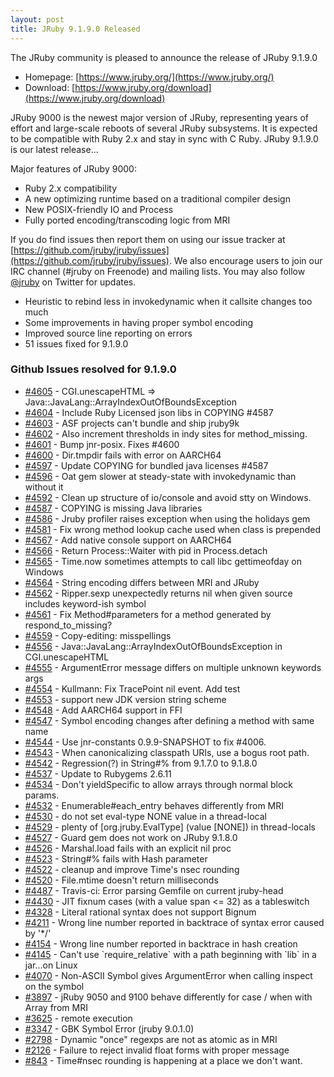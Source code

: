 ```yaml
---
layout: post
title: JRuby 9.1.9.0 Released
---
```

The JRuby community is pleased to announce the release of JRuby 9.1.9.0

- Homepage: [https://www.jruby.org/](https://www.jruby.org/)
- Download: [https://www.jruby.org/download](https://www.jruby.org/download)

JRuby 9000 is the newest major version of JRuby, representing years of effort and large-scale reboots of several JRuby subsystems.  It is expected to be compatible with Ruby 2.x and stay in sync with C Ruby.  JRuby 9.1.9.0 is our latest release...

Major features of JRuby 9000:

- Ruby 2.x compatibility
- A new optimizing runtime based on a traditional compiler design
- New POSIX-friendly IO and Process
- Fully ported encoding/transcoding logic from MRI

If you do find issues then report them on using our issue tracker at [https://github.com/jruby/jruby/issues](https://github.com/jruby/jruby/issues). We also encourage users to join our IRC channel (#jruby on Freenode) and mailing lists. You may also follow [@jruby](https://twitter.com/jruby) on Twitter for updates.

- Heuristic to rebind less in invokedynamic when it callsite changes too much
- Some improvements in having proper symbol encoding
- Improved source line reporting on errors
- 51 issues fixed for 9.1.9.0

### Github Issues resolved for 9.1.9.0

<ul>
<li><a href="https://github.com/jruby/jruby/issues/4605">#4605</a> - CGI.unescapeHTML => Java::JavaLang::ArrayIndexOutOfBoundsException</li>
<li><a href="https://github.com/jruby/jruby/pull/4604">#4604</a> - Include Ruby Licensed json libs in COPYING #4587</li>
<li><a href="https://github.com/jruby/jruby/issues/4603">#4603</a> - ASF projects can't bundle and ship jruby9k</li>
<li><a href="https://github.com/jruby/jruby/pull/4602">#4602</a> - Also increment thresholds in indy sites for method_missing.</li>
<li><a href="https://github.com/jruby/jruby/pull/4601">#4601</a> - Bump jnr-posix. Fixes #4600</li>
<li><a href="https://github.com/jruby/jruby/issues/4600">#4600</a> - Dir.tmpdir fails with error on AARCH64</li>
<li><a href="https://github.com/jruby/jruby/pull/4597">#4597</a> - Update COPYING for bundled java licenses #4587</li>
<li><a href="https://github.com/jruby/jruby/issues/4596">#4596</a> - Oat gem slower at steady-state with invokedynamic than without it</li>
<li><a href="https://github.com/jruby/jruby/pull/4592">#4592</a> - Clean up structure of io/console and avoid stty on Windows.</li>
<li><a href="https://github.com/jruby/jruby/issues/4587">#4587</a> - COPYING is missing Java libraries</li>
<li><a href="https://github.com/jruby/jruby/issues/4586">#4586</a> - Jruby profiler raises exception when using the holidays gem</li>
<li><a href="https://github.com/jruby/jruby/pull/4581">#4581</a> - Fix wrong method lookup cache used when class is prepended</li>
<li><a href="https://github.com/jruby/jruby/pull/4567">#4567</a> - Add native console support on AARCH64</li>
<li><a href="https://github.com/jruby/jruby/pull/4566">#4566</a> - Return Process::Waiter with pid in Process.detach</li>
<li><a href="https://github.com/jruby/jruby/issues/4565">#4565</a> - Time.now sometimes attempts to call libc gettimeofday on Windows</li>
<li><a href="https://github.com/jruby/jruby/issues/4564">#4564</a> - String encoding differs between MRI and JRuby</li>
<li><a href="https://github.com/jruby/jruby/issues/4562">#4562</a> - Ripper.sexp unexpectedly returns nil when given source includes keyword-ish symbol</li>
<li><a href="https://github.com/jruby/jruby/pull/4561">#4561</a> - Fix Method#parameters for a method generated by respond_to_missing?</li>
<li><a href="https://github.com/jruby/jruby/pull/4559">#4559</a> - Copy-editing: misspellings</li>
<li><a href="https://github.com/jruby/jruby/issues/4556">#4556</a> - Java::JavaLang::ArrayIndexOutOfBoundsException in CGI.unescapeHTML</li>
<li><a href="https://github.com/jruby/jruby/issues/4555">#4555</a> - ArgumentError message differs on multiple unknown keywords args</li>
<li><a href="https://github.com/jruby/jruby/pull/4554">#4554</a> - Kullmann: Fix TracePoint nil event. Add test</li>
<li><a href="https://github.com/jruby/jruby/pull/4553">#4553</a> - support new JDK version string scheme</li>
<li><a href="https://github.com/jruby/jruby/pull/4548">#4548</a> - Add AARCH64 support in FFI</li>
<li><a href="https://github.com/jruby/jruby/issues/4547">#4547</a> - Symbol encoding changes after defining a method with same name</li>
<li><a href="https://github.com/jruby/jruby/pull/4544">#4544</a> - Use jnr-constants 0.9.9-SNAPSHOT to fix #4006.</li>
<li><a href="https://github.com/jruby/jruby/pull/4543">#4543</a> - When canonicalizing classpath URIs, use a bogus root path.</li>
<li><a href="https://github.com/jruby/jruby/issues/4542">#4542</a> - Regression(?) in String#% from 9.1.7.0 to 9.1.8.0</li>
<li><a href="https://github.com/jruby/jruby/pull/4537">#4537</a> - Update to Rubygems 2.6.11</li>
<li><a href="https://github.com/jruby/jruby/pull/4534">#4534</a> - Don't yieldSpecific to allow arrays through normal block params.</li>
<li><a href="https://github.com/jruby/jruby/issues/4532">#4532</a> - Enumerable#each_entry behaves differently from MRI</li>
<li><a href="https://github.com/jruby/jruby/pull/4530">#4530</a> - do not set eval-type NONE value in a thread-local</li>
<li><a href="https://github.com/jruby/jruby/issues/4529">#4529</a> - plenty of [org.jruby.EvalType] (value [NONE]) in thread-locals</li>
<li><a href="https://github.com/jruby/jruby/issues/4527">#4527</a> - Guard gem does not work on JRuby 9.1.8.0</li>
<li><a href="https://github.com/jruby/jruby/issues/4526">#4526</a> - Marshal.load fails with an explicit nil proc</li>
<li><a href="https://github.com/jruby/jruby/issues/4523">#4523</a> - String#% fails with Hash parameter</li>
<li><a href="https://github.com/jruby/jruby/pull/4522">#4522</a> - cleanup and improve Time's nsec rounding</li>
<li><a href="https://github.com/jruby/jruby/issues/4520">#4520</a> - File.mtime doesn't return milliseconds</li>
<li><a href="https://github.com/jruby/jruby/issues/4487">#4487</a> - Travis-ci: Error parsing Gemfile on current jruby-head</li>
<li><a href="https://github.com/jruby/jruby/pull/4430">#4430</a> - JIT fixnum cases (with a value span <= 32) as a tableswitch</li>
<li><a href="https://github.com/jruby/jruby/issues/4328">#4328</a> - Literal rational syntax does not support Bignum</li>
<li><a href="https://github.com/jruby/jruby/issues/4211">#4211</a> - Wrong line number reported in backtrace of syntax error caused by '*/'</li>
<li><a href="https://github.com/jruby/jruby/issues/4154">#4154</a> - Wrong line number reported in backtrace in hash creation</li>
<li><a href="https://github.com/jruby/jruby/issues/4145">#4145</a> - Can't use `require_relative` with a path beginning with `lib` in a jar...on Linux</li>
<li><a href="https://github.com/jruby/jruby/issues/4070">#4070</a> - Non-ASCII Symbol gives ArgumentError when calling inspect on the symbol</li>
<li><a href="https://github.com/jruby/jruby/issues/3897">#3897</a> - jRuby 9050 and 9100 behave differently for case / when with Array from MRI</li>
<li><a href="https://github.com/jruby/jruby/issues/3625">#3625</a> - remote execution</li>
<li><a href="https://github.com/jruby/jruby/issues/3347">#3347</a> - GBK Symbol Error (jruby 9.0.1.0)</li>
<li><a href="https://github.com/jruby/jruby/issues/2798">#2798</a> - Dynamic "once" regexps are not as atomic as in MRI</li>
<li><a href="https://github.com/jruby/jruby/issues/2126">#2126</a> - Failure to reject invalid float forms with proper message</li>
<li><a href="https://github.com/jruby/jruby/issues/843">#843</a> - Time#nsec rounding is happening at a place we don't want.</li>
</ul>

